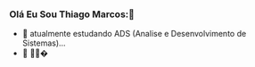 ### Olá Eu Sou Thiago Marcos:👋


- 🌱 atualmente estudando ADS  (Analise e Desenvolvimento  de Sistemas)...
- 🤔 
🙌🙌�
         
